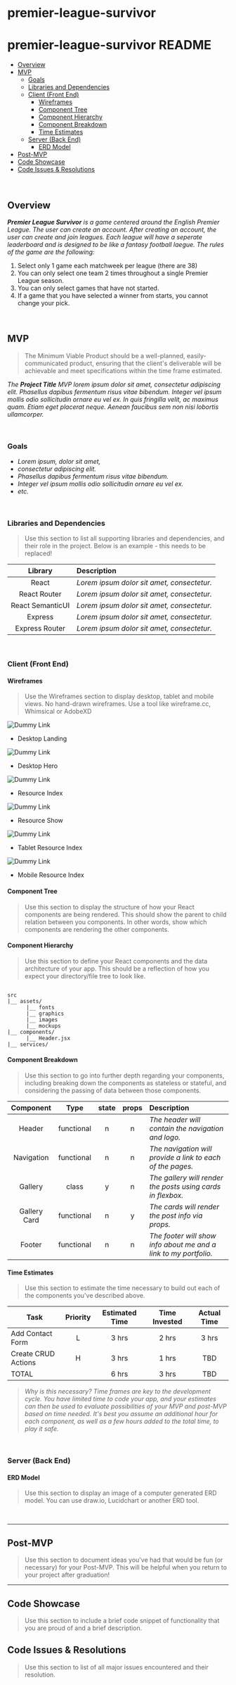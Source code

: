 # premier-league-survivor

# premier-league-survivor README <!-- omit in toc -->

- [Overview](#overview)
- [MVP](#mvp)
  - [Goals](#goals)
  - [Libraries and Dependencies](#libraries-and-dependencies)
  - [Client (Front End)](#client-front-end)
    - [Wireframes](#wireframes)
    - [Component Tree](#component-tree)
    - [Component Hierarchy](#component-hierarchy)
    - [Component Breakdown](#component-breakdown)
    - [Time Estimates](#time-estimates)
  - [Server (Back End)](#server-back-end)
    - [ERD Model](#erd-model)
- [Post-MVP](#post-mvp)
- [Code Showcase](#code-showcase)
- [Code Issues & Resolutions](#code-issues--resolutions)

<br>

## Overview

_**Premier League Survivor** is a game centered around the English Premier League. The user can create an account. After creating an account, the user can create and join leagues. Each league will have a seperate leaderboard and is designed to be like a fantasy football laegue. The rules of the game are the following:_
1. Select only 1 game each matchweek per league (there are 38)
2. You can only select one team 2 times throughout a single Premier League season. 
3. You can only select games that have not started.
4. If a game that you have selected a winner from starts, you cannot change your pick.



<br>

## MVP

> The Minimum Viable Product should be a well-planned, easily-communicated product, ensuring that the client's deliverable will be achievable and meet specifications within the time frame estimated.

_The **Project Title** MVP lorem ipsum dolor sit amet, consectetur adipiscing elit. Phasellus dapibus fermentum risus vitae bibendum. Integer vel ipsum mollis odio sollicitudin ornare eu vel ex. In quis fringilla velit, ac maximus quam. Etiam eget placerat neque. Aenean faucibus sem non nisi lobortis ullamcorper._

<br>

### Goals

- _Lorem ipsum, dolor sit amet,_
- _consectetur adipiscing elit._
- _Phasellus dapibus fermentum risus vitae bibendum._
- _Integer vel ipsum mollis odio sollicitudin ornare eu vel ex._
- _etc._

<br>

### Libraries and Dependencies

> Use this section to list all supporting libraries and dependencies, and their role in the project. Below is an example - this needs to be replaced!

|     Library      | Description                                |
| :--------------: | :----------------------------------------- |
|      React       | _Lorem ipsum dolor sit amet, consectetur._ |
|   React Router   | _Lorem ipsum dolor sit amet, consectetur._ |
| React SemanticUI | _Lorem ipsum dolor sit amet, consectetur._ |
|     Express      | _Lorem ipsum dolor sit amet, consectetur._ |
|  Express Router  | _Lorem ipsum dolor sit amet, consectetur._ |

<br>

### Client (Front End)

#### Wireframes

> Use the Wireframes section to display desktop, tablet and mobile views. No hand-drawn wireframes. Use a tool like wireframe.cc, Whimsical or AdobeXD

![Dummy Link](url)

- Desktop Landing

![Dummy Link](url)

- Desktop Hero

![Dummy Link](url)

- Resource Index

![Dummy Link](url)

- Resource Show

![Dummy Link](url)

- Tablet Resource Index

![Dummy Link](url)

- Mobile Resource Index

#### Component Tree

> Use this section to display the structure of how your React components are being rendered. This should show the parent to child relation between you components. In other words, show which components are rendering the other components. 

#### Component Hierarchy

> Use this section to define your React components and the data architecture of your app. This should be a reflection of how you expect your directory/file tree to look like. 

``` structure

src
|__ assets/
      |__ fonts
      |__ graphics
      |__ images
      |__ mockups
|__ components/
      |__ Header.jsx
|__ services/

```

#### Component Breakdown

> Use this section to go into further depth regarding your components, including breaking down the components as stateless or stateful, and considering the passing of data between those components.

|  Component   |    Type    | state | props | Description                                                      |
| :----------: | :--------: | :---: | :---: | :--------------------------------------------------------------- |
|    Header    | functional |   n   |   n   | _The header will contain the navigation and logo._               |
|  Navigation  | functional |   n   |   n   | _The navigation will provide a link to each of the pages._       |
|   Gallery    |   class    |   y   |   n   | _The gallery will render the posts using cards in flexbox._      |
| Gallery Card | functional |   n   |   y   | _The cards will render the post info via props._                 |
|    Footer    | functional |   n   |   n   | _The footer will show info about me and a link to my portfolio._ |

#### Time Estimates

> Use this section to estimate the time necessary to build out each of the components you've described above.

| Task                | Priority | Estimated Time | Time Invested | Actual Time |
| ------------------- | :------: | :------------: | :-----------: | :---------: |
| Add Contact Form    |    L     |     3 hrs      |     2 hrs     |    3 hrs    |
| Create CRUD Actions |    H     |     3 hrs      |     1 hrs     |     TBD     |
| TOTAL               |          |     6 hrs      |     3 hrs     |     TBD     |

> _Why is this necessary? Time frames are key to the development cycle. You have limited time to code your app, and your estimates can then be used to evaluate possibilities of your MVP and post-MVP based on time needed. It's best you assume an additional hour for each component, as well as a few hours added to the total time, to play it safe._

<br>

### Server (Back End)

#### ERD Model

> Use this section to display an image of a computer generated ERD model. You can use draw.io, Lucidchart or another ERD tool.

<br>

***

## Post-MVP

> Use this section to document ideas you've had that would be fun (or necessary) for your Post-MVP. This will be helpful when you return to your project after graduation!

***

## Code Showcase

> Use this section to include a brief code snippet of functionality that you are proud of and a brief description.

## Code Issues & Resolutions

> Use this section to list of all major issues encountered and their resolution.
